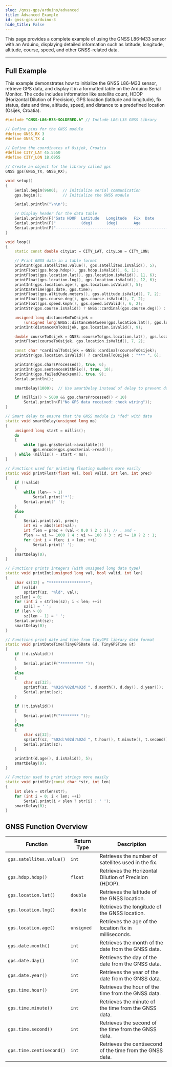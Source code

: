 ```yaml
---
slug: /gnss-gps/arduino/advanced
title: Advanced Example
id: gnss-gps-arduino-3
hide_title: False
---
```


This page provides a complete example of using the GNSS L86-M33 sensor with an Arduino, displaying detailed information such as latitude, longitude, altitude, course, speed, and other GNSS-related data.

---

## Full Example

This example demonstrates how to initialize the GNSS L86-M33 sensor, retrieve GPS data, and display it in a formatted table on the Arduino Serial Monitor. The code includes information like satellite count, HDOP (Horizontal Dilution of Precision), GPS location (latitude and longitude), fix status, date and time, altitude, speed, and distance to a predefined location (Osijek, Croatia).

```cpp
#include "GNSS-L86-M33-SOLDERED.h" // Include L86-L33 GNSS Library

// Define pins for the GNSS module
#define GNSS_RX 3
#define GNSS_TX 4

// Define the coordinates of Osijek, Croatia
#define CITY_LAT 45.5550
#define CITY_LON 18.6955

// Create an object for the library called gps
GNSS gps(GNSS_TX, GNSS_RX);

void setup()
{
    Serial.begin(9600);  // Initialize serial communication
    gps.begin();         // Initialize the GNSS module

    Serial.println("\n\n");

    // Display header for the data table
    Serial.println(F("Sats HDOP  Latitude   Longitude   Fix  Date       Time     Date Alt    Course Speed Card  Distance Course Card  Chars Sentences Checksum"));
    Serial.println(F("           (deg)      (deg)       Age                      Age  (m)    --- from GPS ----  ---- to Osijek  ----  RX    RX        Fail"));
    Serial.println(F("------------------------------------------------------------------------------------------------- ---------------------------------------"));
}

void loop()
{
    static const double cityLat = CITY_LAT, cityLon = CITY_LON;

    // Print GNSS data in a table format
    printInt(gps.satellites.value(), gps.satellites.isValid(), 5);
    printFloat(gps.hdop.hdop(), gps.hdop.isValid(), 6, 1);
    printFloat(gps.location.lat(), gps.location.isValid(), 11, 6);
    printFloat(gps.location.lng(), gps.location.isValid(), 12, 6);
    printInt(gps.location.age(), gps.location.isValid(), 5);
    printDateTime(gps.date, gps.time);
    printFloat(gps.altitude.meters(), gps.altitude.isValid(), 7, 2);
    printFloat(gps.course.deg(), gps.course.isValid(), 7, 2);
    printFloat(gps.speed.kmph(), gps.speed.isValid(), 6, 2);
    printStr(gps.course.isValid() ? GNSS::cardinal(gps.course.deg()) : "*** ", 6);

    unsigned long distanceKmToOsijek =
        (unsigned long)GNSS::distanceBetween(gps.location.lat(), gps.location.lng(), cityLat, cityLon) / 1000;
    printInt(distanceKmToOsijek, gps.location.isValid(), 9);

    double courseToOsijek = GNSS::courseTo(gps.location.lat(), gps.location.lng(), cityLat, cityLon);
    printFloat(courseToOsijek, gps.location.isValid(), 7, 2);

    const char *cardinalToOsijek = GNSS::cardinal(courseToOsijek);
    printStr(gps.location.isValid() ? cardinalToOsijek : "*** ", 6);

    printInt(gps.charsProcessed(), true, 6);
    printInt(gps.sentencesWithFix(), true, 10);
    printInt(gps.failedChecksum(), true, 9);
    Serial.println();

    smartDelay(1000);  // Use smartDelay instead of delay to prevent data loss

    if (millis() > 5000 && gps.charsProcessed() < 10)
        Serial.println(F("No GPS data received: check wiring"));
}

// Smart delay to ensure that the GNSS module is "fed" with data
static void smartDelay(unsigned long ms)
{
    unsigned long start = millis();
    do
    {
        while (gps.gnssSerial->available())
            gps.encode(gps.gnssSerial->read());
    } while (millis() - start < ms);
}

// Functions used for printing floating numbers more easily
static void printFloat(float val, bool valid, int len, int prec)
{
    if (!valid)
    {
        while (len-- > 1)
            Serial.print('*');
        Serial.print(' ');
    }
    else
    {
        Serial.print(val, prec);
        int vi = abs((int)val);
        int flen = prec + (val < 0.0 ? 2 : 1); // . and -
        flen += vi >= 1000 ? 4 : vi >= 100 ? 3 : vi >= 10 ? 2 : 1;
        for (int i = flen; i < len; ++i)
            Serial.print(' ');
    }
    smartDelay(0);
}

// Functions prints integers (with unsigned long data type)
static void printInt(unsigned long val, bool valid, int len)
{
    char sz[32] = "*****************";
    if (valid)
        sprintf(sz, "%ld", val);
    sz[len] = 0;
    for (int i = strlen(sz); i < len; ++i)
        sz[i] = ' ';
    if (len > 0)
        sz[len - 1] = ' ';
    Serial.print(sz);
    smartDelay(0);
}

// Functions print date and time from TinyGPS library date format
static void printDateTime(TinyGPSDate &d, TinyGPSTime &t)
{
    if (!d.isValid())
    {
        Serial.print(F("********** "));
    }
    else
    {
        char sz[32];
        sprintf(sz, "%02d/%02d/%02d ", d.month(), d.day(), d.year());
        Serial.print(sz);
    }

    if (!t.isValid())
    {
        Serial.print(F("******** "));
    }
    else
    {
        char sz[32];
        sprintf(sz, "%02d:%02d:%02d ", t.hour(), t.minute(), t.second());
        Serial.print(sz);
    }

    printInt(d.age(), d.isValid(), 5);
    smartDelay(0);
}

// Function used to print strings more easily
static void printStr(const char *str, int len)
{
    int slen = strlen(str);
    for (int i = 0; i < len; ++i)
        Serial.print(i < slen ? str[i] : ' ');
    smartDelay(0);
}
```

<FunctionDocumentation functionName="gps.begin()" description="Initializes the GNSS L86-M33 module, setting up communication over the defined serial pins and configuring the module for operation." returnDescription="Void" parameters={[]} />

<FunctionDocumentation functionName="gps.distanceToOsijek()" description="Calculates the distance in meters from the current GPS location to Osijek, Croatia, using the Haversine formula for spherical distance calculation." returnDescription="float - The distance in meters to Osijek." parameters={[]} />

<FunctionDocumentation functionName="gps.courseToOsijek()" description="Calculates the course (heading) in degrees from the current GPS location to Osijek. The course is returned relative to true north, indicating the direction of travel." returnDescription="float - The heading in degrees towards Osijek." parameters={[]} />

<FunctionDocumentation functionName="gps.cardinalDirectionToOsijek()" description="Calculates the cardinal direction (N, NE, E, SE, S, SW, W, NW) from the current GPS location to Osijek, based on the computed course." returnDescription="String - The cardinal direction towards Osijek." parameters={[]} />


## GNSS Function Overview

| Function                        | Return Type  | Description                                                       |
| ------------------------------- | ------------ | ----------------------------------------------------------------- |
| `gps.satellites.value()`         | `int`        | Retrieves the number of satellites used in the fix.               |
| `gps.hdop.hdop()`                | `float`      | Retrieves the Horizontal Dilution of Precision (HDOP).            |
| `gps.location.lat()`             | `double`     | Retrieves the latitude of the GNSS location.                      |
| `gps.location.lng()`             | `double`     | Retrieves the longitude of the GNSS location.                     |
| `gps.location.age()`             | `unsigned`   | Retrieves the age of the location fix in milliseconds.           |
| `gps.date.month()`               | `int`        | Retrieves the month of the date from the GNSS data.               |
| `gps.date.day()`                 | `int`        | Retrieves the day of the date from the GNSS data.                 |
| `gps.date.year()`                | `int`        | Retrieves the year of the date from the GNSS data.                |
| `gps.time.hour()`                | `int`        | Retrieves the hour of the time from the GNSS data.                |
| `gps.time.minute()`              | `int`        | Retrieves the minute of the time from the GNSS data.              |
| `gps.time.second()`              | `int`        | Retrieves the second of the time from the GNSS data.              |
| `gps.time.centisecond()`         | `int`        | Retrieves the centisecond of the time from the GNSS data.         |
